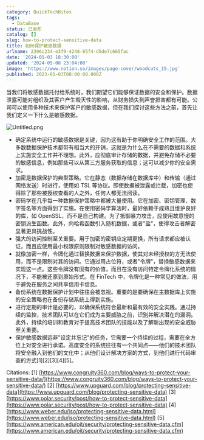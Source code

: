 ```yaml
---
category: QuickTechBites
tags:
  - DataBase
status: 已发布
catalog: []
slug: how-to-protect-sensitive-data
title: 如何保护敏感数据
urlname: 2396c234-e3f9-4248-85f4-d5de7c665fac
date: '2024-01-03 18:30:00'
updated: '2024-05-08 23:04:00'
image: 'https://www.notion.so/images/page-cover/woodcuts_15.jpg'
published: 2023-01-03T08:00:00.000Z
---
```


当我们将敏感数据托付给系统时，我们期望它们能够保证数据的安全和保护。数据泄露可能对组织及其客户产生毁灭性的影响，从财务损失到声誉损害都有可能。公司可以使用多种技术来保护客户的敏感数据，但在我们探讨这些方法之前，首先让我们定义一下什么是敏感数据。


![Untitled.png](https://prod-files-secure.s3.us-west-2.amazonaws.com/5d24fe63-e567-4804-86f9-9fdc62e13082/aa7e6578-50d6-4f37-a4e4-28071bd0fba3/Untitled.png?X-Amz-Algorithm=AWS4-HMAC-SHA256&X-Amz-Content-Sha256=UNSIGNED-PAYLOAD&X-Amz-Credential=ASIAZI2LB466UNRYMDM3%2F20250310%2Fus-west-2%2Fs3%2Faws4_request&X-Amz-Date=20250310T053331Z&X-Amz-Expires=3600&X-Amz-Security-Token=IQoJb3JpZ2luX2VjED0aCXVzLXdlc3QtMiJGMEQCIHK8zFivvNYhs6iG%2F%2B1R5AcR%2Fe16iF0sjB2ZZv59%2FugpAiBxk3AVcuqWIgeZOeyZGqZNgFHHpE9btqa4L0Ju%2B04akCqIBAiG%2F%2F%2F%2F%2F%2F%2F%2F%2F%2F8BEAAaDDYzNzQyMzE4MzgwNSIMPHhkt%2BmJE%2BX50h45KtwDR4fnocXnRiY6IEFSZCguyNP7DR%2Bt3wWdIouBZ2772W%2FyqfQhMou2ALO72lW004j%2B%2FmI35j7aNkcQNTrQSmVJpiDseHpTAqBbpJXJ%2BhifTkdkjnZDEcqONdtbb1S%2BIA9SuZd0SVYYuoAHKTIvnUSeNqBfGpKtn1sGSenJJa9P7CSOF6s%2FxLvEN2%2B9bHAxHHrottefLNH6VWK4ik89gryn6Jl%2Fujjpz81NKHZsFaYXNql%2BQNctz5MAy%2FcUQSoIHK9SljilE2bdm7OpfBlnP%2Bhrx%2F8umZvCdMVBIu4oqQN7D70cipn16SdtNcgot2hAzfjKcprcoJhs4NMOMb%2FGwUmuSlJrgTsYHJ%2BfzUNBW7P6Z4VWxVAgUOYQb3aaeMWlnhSkxBm1YxDEEd7B8ShIxLqZgJf3la8w9Hsx1JfWX%2BfMJ7hGA1N3IOnUxgmpULuL796oBxVMAUax1rpGkEXFDpdAsWVHLAFn6Pab1lWyuVUumlDVA00M0rv9ug5CgOi2691bazFnSp4hWnMYNyi427ASKZUTRyCVhYySuCsxxrAiQmPgLGe0XSGIBn8NTeuvbY%2FEya4fv1pTyTcPhu%2FDd8jFnLQhsNc%2B7wNxwBZUNnzBbFdUAni9YzX6GlDtOJYwxOi5vgY6pgH5CfODZGbI7MOkl0jTquRP5yRo5WA%2FELgRgsF6tqABPZupL%2FTJTVjn7mFf2qUTur%2Fd7m0IBCT5aLVQz1J%2BsqOLo6BD3PHFw%2BV1udErno7mUyDvcK3UXZUa58qL9irFuOXUaXpenXmmno%2FZgYB3E69pr5FHm4vI%2FeTXT%2FhJ2VvReuHv%2FA2aGkoxQDw5UM3vhoSwbpZF02WioUkH%2BkqjxMQpKiVhloH6&X-Amz-Signature=59f73b7aea8dace8c519a27213fbe68d2804bd14e680efe2c9d06a740a71d795&X-Amz-SignedHeaders=host&x-id=GetObject)

- 确定系统中运行的敏感数据是关键，因为这有助于你明确安全工作的范围。大多数数据保护技术都带有相当大的开销，这就是为什么在不需要的数据和系统上实施安全工作并不理想。此外，应彻底审计存储的数据，并避免存储不必要的敏感信息，例如那些可以从第三方服务获取的信息；这可以减少你的安全需求。
- 加密是数据保护的典型策略。它在静态（数据存储在数据库中）和传输（通过网络发送）时进行，使用如 TSL 等协议。即使数据被泄露或拦截，加密也使得除了那些被授权查看的人之外，任何人都无法阅读。
- 密码学在几乎每一种数据保护策略中都被大量使用。它在加密、密钥管理、数字签名等方面得到了实施。在使用密码学算法时，最好依赖于成熟且维护良好的库，如 OpenSSL，而不是自己构建。为了抵御暴力攻击，应使用故意慢的密钥派生函数。此外，向哈希函数引入随机数据，或者"盐"，使得攻击者解密显著更具挑战性。
- 强大的访问控制至关重要。用于加密的密钥应定期更换，所有请求都应被认证，而且应使用最小权限原则限制对敏感数据的访问。
- 就像加密一样，令牌化通过替换数据来保护数据，使其对未经授权的方无法使用，而不是限制对其的访问。它通过用占位符，或者"令牌"，替换敏感数据来实现这一点。这些令牌没有固有的价值，而且在没有访问特定令牌化系统的情况下，不能被还原到原始形式。在 FinTech 中，令牌化是一种常见的做法，用于避免在服务之间共享信用卡信息。
- 备份系统在数据保护计划中往往会被忽视。重要的是要确保在主数据库上实施的安全策略也在备份存储系统上得到实施。
- 进行定期的审计是必要的，以确保系统符合最新和最有效的安全实践。通过持续的监控，技术团队可以在它们成为主要威胁之前，识别并解决潜在的漏洞。此外，持续的培训和教育对于提高技术团队的技能以及了解新出现的安全威胁至关重要。
- 保护敏感数据远非"设定并忘记"的任务，它需要一个持续的过程，需要在全方位上对安全进行承诺。高度安全的系统往往有一个共同点——他们的技术团队将安全融入到他们的文化中；从他们设计解决方案的方式，到他们进行代码审查的方式[1][2][3][4][5]。

Citations:
[1] [https://www.congruity360.com/blog/ways-to-protect-your-sensitive-data/](https://www.congruity360.com/blog/ways-to-protect-your-sensitive-data/)
[2] [https://www.upguard.com/blog/protecting-sensitive-data](https://www.upguard.com/blog/protecting-sensitive-data)
[3] [https://www.polar.security/post/how-to-protect-sensitive-data](https://www.polar.security/post/how-to-protect-sensitive-data)
[4] [https://www.weber.edu/iso/protecting-sensitive-data.html](https://www.weber.edu/iso/protecting-sensitive-data.html)
[5] [https://www.american.edu/oit/security/protecting-sensitive-data.cfm](https://www.american.edu/oit/security/protecting-sensitive-data.cfm)

